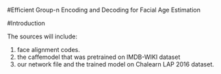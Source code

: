 #Efficient Group-n Encoding and Decoding for Facial Age Estimation

#Introduction

The sources will include:
1. face alignment codes.
2. the caffemodel that was pretrained on IMDB-WIKI dataset
3. our network file and the trained model on Chalearn LAP 2016 dataset.
